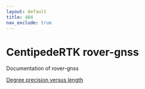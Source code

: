 ```yaml
---
layout: default
title: 404
nav_exclude: true
---
```



# CentipedeRTK rover-gnss

Documentation of rover-gnss

[Degree precision versus length](https://en.wikipedia.org/wiki/Decimal_degrees)
